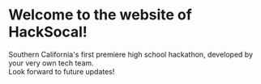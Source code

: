 # Welcome to the website of HackSocal! 
Southern California's first premiere high school hackathon, developed by your very own tech team.  
Look forward to future updates!
